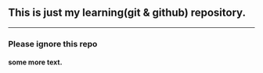 ## This is just my learning(git & github) repository. 

<hr> 

### Please ignore this repo
#### some more text.
